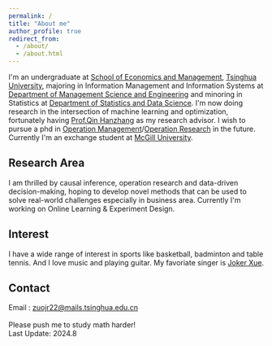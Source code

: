 ```yaml
---
permalink: /
title: "About me"
author_profile: true
redirect_from: 
  - /about/
  - /about.html
---
```


I'm an undergraduate at [School of Economics and Management](https://www.sem.tsinghua.edu.cn/en/), [Tsinghua University](https://www.tsinghua.edu.cn/en/), majoring in Information Management and Information Systems at [Department of Management Science and Engineering](https://www.sem.tsinghua.edu.cn/mseen/) and minoring in Statistics at [Department of Statistics and Data Science](http://www.stat.tsinghua.edu.cn/en/). I'm now doing research in the intersection of machine learning and optimization, fortunately having [Prof.Qin Hanzhang](https://hanzhangqin.com/) as my research advisor. I wish to pursue a phd in [Operation Management](https://en.wikipedia.org/wiki/Operations_management)/[Operation Research](https://en.wikipedia.org/wiki/Operations_research) in the future. Currently I'm an exchange student at [McGill University](https://www.mcgill.ca/).<br/>

## Research Area
I am thrilled by causal inference, operation research and data-driven decision-making, hoping to develop novel methods that can be used to solve real-world challenges especially in business area. Currently I'm working on Online Learning & Experiment Design.<br/>

## Interest
I have a wide range of interest in sports like basketball, badminton and table tennis. And I love music and playing guitar. My favoriate singer is [Joker Xue](https://music.apple.com/us/artist/joker-xue/160809474).<br/>
## Contact
Email : zuojr22@mails.tsinghua.edu.cn<br/><br/>
Please push me to study math harder!<br/>
Last Update: 2024.8
